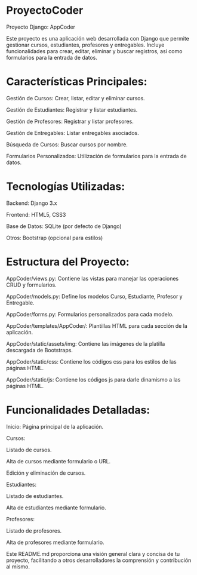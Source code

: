 # ProyectoCoder

Proyecto Django: AppCoder

Este proyecto es una aplicación web desarrollada con Django que permite gestionar cursos, estudiantes, profesores y entregables. Incluye funcionalidades para crear, editar, eliminar y buscar registros, así como formularios para la entrada de datos.

# Características Principales:

Gestión de Cursos: Crear, listar, editar y eliminar cursos.

Gestión de Estudiantes: Registrar y listar estudiantes.

Gestión de Profesores: Registrar y listar profesores.

Gestión de Entregables: Listar entregables asociados.

Búsqueda de Cursos: Buscar cursos por nombre.

Formularios Personalizados: Utilización de formularios para la entrada de datos.


# Tecnologías Utilizadas:

Backend: Django 3.x

Frontend: HTML5, CSS3

Base de Datos: SQLite (por defecto de Django)

Otros: Bootstrap (opcional para estilos)


# Estructura del Proyecto:

AppCoder/views.py: Contiene las vistas para manejar las operaciones CRUD y formularios.

AppCoder/models.py: Define los modelos Curso, Estudiante, Profesor y Entregable.

AppCoder/forms.py: Formularios personalizados para cada modelo.

AppCoder/templates/AppCoder/: Plantillas HTML para cada sección de la aplicación.

AppCoder/static/assets/img: Contiene las imágenes de la platilla descargada de Bootstraps.

AppCoder/static/css: Contiene los códigos css para los estilos de las páginas HTML.

AppCoder/static/js: Contiene los códigos js para darle dinamismo a las páginas HTML.


# Funcionalidades Detalladas:

Inicio: Página principal de la aplicación.

Cursos:

Listado de cursos.

Alta de cursos mediante formulario o URL.

Edición y eliminación de cursos.

Estudiantes:

Listado de estudiantes.

Alta de estudiantes mediante formulario.

Profesores:

Listado de profesores.

Alta de profesores mediante formulario.

Este README.md proporciona una visión general clara y concisa de tu proyecto, facilitando a otros desarrolladores la comprensión y contribución al mismo.


